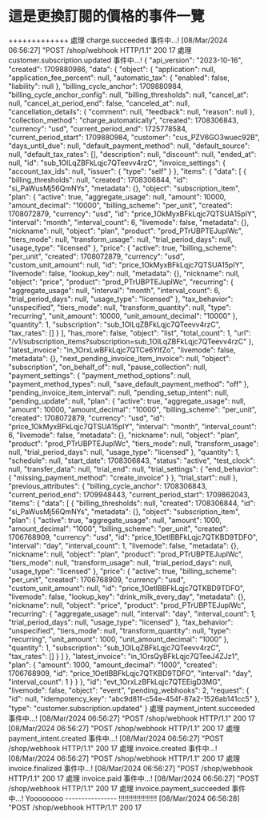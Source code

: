 
# 這是更換訂閱的價格的事件一覽
+++++++++++++
處理 charge.succeeded 事件中...!
[08/Mar/2024 06:56:27] "POST /shop/webhook HTTP/1.1" 200 17
處理 customer.subscription.updated 事件中...!
{
  "api_version": "2023-10-16",
  "created": 1709880986,
  "data": {
    "object": {
      "application": null,
      "application_fee_percent": null,
      "automatic_tax": {
        "enabled": false,
        "liability": null
      },
      "billing_cycle_anchor": 1709880984,
      "billing_cycle_anchor_config": null,
      "billing_thresholds": null,
      "cancel_at": null,
      "cancel_at_period_end": false,
      "canceled_at": null,
      "cancellation_details": {
        "comment": null,
        "feedback": null,
        "reason": null
      },
      "collection_method": "charge_automatically",
      "created": 1708306843,
      "currency": "usd",
      "current_period_end": 1725778584,
      "current_period_start": 1709880984,
      "customer": "cus_PZV6GO3wuec92B",
      "days_until_due": null,
      "default_payment_method": null,
      "default_source": null,
      "default_tax_rates": [],
      "description": null,
      "discount": null,
      "ended_at": null,
      "id": "sub_1OlLqZBFkLqjc7QTeevv4rzC",
      "invoice_settings": {
        "account_tax_ids": null,
        "issuer": {
          "type": "self"
        }
      },
      "items": {
        "data": [
          {
            "billing_thresholds": null,
            "created": 1708306844,
            "id": "si_PaWusMj56QmNYs",
            "metadata": {},
            "object": "subscription_item",
            "plan": {
              "active": true,
              "aggregate_usage": null,
              "amount": 10000,
              "amount_decimal": "10000",
              "billing_scheme": "per_unit",
              "created": 1708072879,
              "currency": "usd",
              "id": "price_1OkMyxBFkLqjc7QTSUA15pIY",
              "interval": "month",
              "interval_count": 6,
              "livemode": false,
              "metadata": {},
              "nickname": null,
              "object": "plan",
              "product": "prod_PTrUBPTEJuplWc",
              "tiers_mode": null,
              "transform_usage": null,
              "trial_period_days": null,
              "usage_type": "licensed"
            },
            "price": {
              "active": true,
              "billing_scheme": "per_unit",
              "created": 1708072879,
              "currency": "usd",
              "custom_unit_amount": null,
              "id": "price_1OkMyxBFkLqjc7QTSUA15pIY",
              "livemode": false,
              "lookup_key": null,
              "metadata": {},
              "nickname": null,
              "object": "price",
              "product": "prod_PTrUBPTEJuplWc",
              "recurring": {
                "aggregate_usage": null,
                "interval": "month",
                "interval_count": 6,
                "trial_period_days": null,
                "usage_type": "licensed"
              },
              "tax_behavior": "unspecified",
              "tiers_mode": null,
              "transform_quantity": null,
              "type": "recurring",
              "unit_amount": 10000,
              "unit_amount_decimal": "10000"
            },
            "quantity": 1,
            "subscription": "sub_1OlLqZBFkLqjc7QTeevv4rzC",
            "tax_rates": []
          }
        ],
        "has_more": false,
        "object": "list",
        "total_count": 1,
        "url": "/v1/subscription_items?subscription=sub_1OlLqZBFkLqjc7QTeevv4rzC"
      },
      "latest_invoice": "in_1OrxLwBFkLqjc7QTCe6YlfZo",
      "livemode": false,
      "metadata": {},
      "next_pending_invoice_item_invoice": null,
      "object": "subscription",
      "on_behalf_of": null,
      "pause_collection": null,
      "payment_settings": {
        "payment_method_options": null,
        "payment_method_types": null,
        "save_default_payment_method": "off"
      },
      "pending_invoice_item_interval": null,
      "pending_setup_intent": null,
      "pending_update": null,
      "plan": {
        "active": true,
        "aggregate_usage": null,
        "amount": 10000,
        "amount_decimal": "10000",
        "billing_scheme": "per_unit",
        "created": 1708072879,
        "currency": "usd",
        "id": "price_1OkMyxBFkLqjc7QTSUA15pIY",
        "interval": "month",
        "interval_count": 6,
        "livemode": false,
        "metadata": {},
        "nickname": null,
        "object": "plan",
        "product": "prod_PTrUBPTEJuplWc",
        "tiers_mode": null,
        "transform_usage": null,
        "trial_period_days": null,
        "usage_type": "licensed"
      },
      "quantity": 1,
      "schedule": null,
      "start_date": 1708306843,
      "status": "active",
      "test_clock": null,
      "transfer_data": null,
      "trial_end": null,
      "trial_settings": {
        "end_behavior": {
          "missing_payment_method": "create_invoice"
        }
      },
      "trial_start": null
    },
    "previous_attributes": {
      "billing_cycle_anchor": 1708306843,
      "current_period_end": 1709948443,
      "current_period_start": 1709862043,
      "items": {
        "data": [
          {
            "billing_thresholds": null,
            "created": 1708306844,
            "id": "si_PaWusMj56QmNYs",
            "metadata": {},
            "object": "subscription_item",
            "plan": {
              "active": true,
              "aggregate_usage": null,
              "amount": 1000,
              "amount_decimal": "1000",
              "billing_scheme": "per_unit",
              "created": 1706768909,
              "currency": "usd",
              "id": "price_1OetlBBFkLqjc7QTKBD9TDFO",
              "interval": "day",
              "interval_count": 1,
              "livemode": false,
              "metadata": {},
              "nickname": null,
              "object": "plan",
              "product": "prod_PTrUBPTEJuplWc",
              "tiers_mode": null,
              "transform_usage": null,
              "trial_period_days": null,
              "usage_type": "licensed"
            },
            "price": {
              "active": true,
              "billing_scheme": "per_unit",
              "created": 1706768909,
              "currency": "usd",
              "custom_unit_amount": null,
              "id": "price_1OetlBBFkLqjc7QTKBD9TDFO",
              "livemode": false,
              "lookup_key": "drink_milk_every_day",
              "metadata": {},
              "nickname": null,
              "object": "price",
              "product": "prod_PTrUBPTEJuplWc",
              "recurring": {
                "aggregate_usage": null,
                "interval": "day",
                "interval_count": 1,
                "trial_period_days": null,
                "usage_type": "licensed"
              },
              "tax_behavior": "unspecified",
              "tiers_mode": null,
              "transform_quantity": null,
              "type": "recurring",
              "unit_amount": 1000,
              "unit_amount_decimal": "1000"
            },
            "quantity": 1,
            "subscription": "sub_1OlLqZBFkLqjc7QTeevv4rzC",
            "tax_rates": []
          }
        ]
      },
      "latest_invoice": "in_1OrsQyBFkLqjc7QTeeJ4ZJz1",
      "plan": {
        "amount": 1000,
        "amount_decimal": "1000",
        "created": 1706768909,
        "id": "price_1OetlBBFkLqjc7QTKBD9TDFO",
        "interval": "day",
        "interval_count": 1
      }
    }
  },
  "id": "evt_1OrxLzBFkLqjc7QTEEigD3MG",
  "livemode": false,
  "object": "event",
  "pending_webhooks": 2,
  "request": {
    "id": null,
    "idempotency_key": "abc9d81f-c54e-454f-87a2-1526ab141cc5"
  },
  "type": "customer.subscription.updated"
}
處理 payment_intent.succeeded 事件中...!
[08/Mar/2024 06:56:27] "POST /shop/webhook HTTP/1.1" 200 17
[08/Mar/2024 06:56:27] "POST /shop/webhook HTTP/1.1" 200 17
處理 payment_intent.created 事件中...!
[08/Mar/2024 06:56:27] "POST /shop/webhook HTTP/1.1" 200 17
處理 invoice.created 事件中...!
[08/Mar/2024 06:56:27] "POST /shop/webhook HTTP/1.1" 200 17
處理 invoice.finalized 事件中...!
[08/Mar/2024 06:56:27] "POST /shop/webhook HTTP/1.1" 200 17
處理 invoice.paid 事件中...!
[08/Mar/2024 06:56:27] "POST /shop/webhook HTTP/1.1" 200 17
處理 invoice.payment_succeeded 事件中...!
Yoooooooo ---------------- !!!!!!!!!!!!!!!!!!!
[08/Mar/2024 06:56:28] "POST /shop/webhook HTTP/1.1" 200 17
